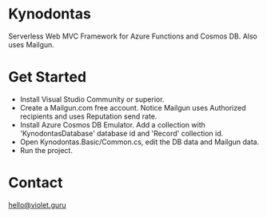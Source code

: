 # Kynodontas
Serverless Web MVC Framework for Azure Functions and Cosmos DB. Also uses Mailgun.

# Get Started
- Install Visual Studio Community or superior.
- Create a Mailgun.com free account. Notice Mailgun uses Authorized recipients and uses Reputation send rate.
- Install Azure Cosmos DB Emulator. Add a collection with 'KynodontasDatabase' database id and 'Record' collection id.
- Open Kynodontas.Basic/Common.cs, edit the DB data and Mailgun data.
- Run the project.

# Contact
hello@violet.guru
